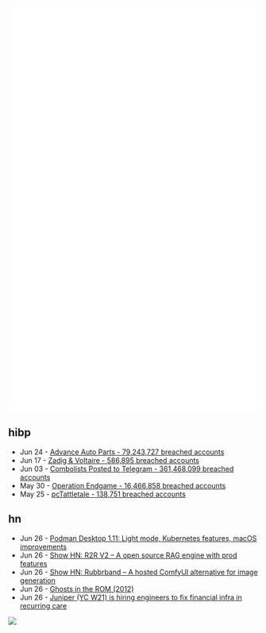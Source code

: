 ![Metrics](https://raw.githubusercontent.com/phixion/phixion/master/metrics.svg)

## hibp

<!--
for https://github.com/phixion/phixion/blob/main/.github/workflows/feeds.yml
-->
<!--START_SECTION:haveibeenpwnd-->
- Jun 24 - [Advance Auto Parts - 79,243,727 breached accounts](https://haveibeenpwned.com/PwnedWebsites#AdvanceAutoParts)
- Jun 17 - [Zadig & Voltaire - 586,895 breached accounts](https://haveibeenpwned.com/PwnedWebsites#ZadigVoltaire)
- Jun 03 - [Combolists Posted to Telegram - 361,468,099 breached accounts](https://haveibeenpwned.com/PwnedWebsites#TelegramCombolists)
- May 30 - [Operation Endgame - 16,466,858 breached accounts](https://haveibeenpwned.com/PwnedWebsites#OperationEndgame)
- May 25 - [pcTattletale - 138,751 breached accounts](https://haveibeenpwned.com/PwnedWebsites#pcTattletale)
<!--END_SECTION:haveibeenpwnd-->

## hn

<!--
for https://github.com/phixion/phixion/blob/main/.github/workflows/feeds.yml
-->
<!--START_SECTION:hn-->
- Jun 26 - [Podman Desktop 1.11: Light mode, Kubernetes features, macOS improvements](https://podman-desktop.io/blog/podman-desktop-release-1.11)
- Jun 26 - [Show HN: R2R V2 – A open source RAG engine with prod features](https://github.com/SciPhi-AI/R2R)
- Jun 26 - [Show HN: Rubbrband – A hosted ComfyUI alternative for image generation](https://news.ycombinator.com/item?id=40799262)
- Jun 26 - [Ghosts in the ROM (2012)](https://www.nycresistor.com/2012/08/21/ghosts-in-the-rom/)
- Jun 26 - [Juniper (YC W21) is hiring engineers to fix financial infra in recurring care](https://jobs.lever.co/juniperplatform/4295e9c0-57a2-45a5-b120-75b065b2a492)
<!--END_SECTION:hn-->

<!--
for https://yhype.me
-->
![](https://hit.yhype.me/github/profile?user_id=13013670)
